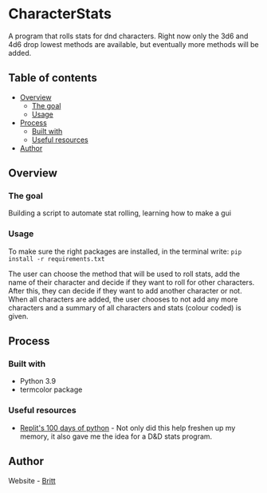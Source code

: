# CharacterStats
A program that rolls stats for dnd characters. Right now only the 3d6 and 4d6 drop lowest methods
are available, but eventually more methods will be added.

## Table of contents
- [Overview](#overview)
  - [The goal](#the-goal)
  - [Usage](#usage)
- [Process](#process)
  - [Built with](#built-with)
  - [Useful resources](#useful-resources)
- [Author](#author)

## Overview

### The goal

Building a script to automate stat rolling, learning how to make a gui

### Usage
To make sure the right packages are installed, in the terminal write: ```pip install -r requirements.txt```

The user can choose the method that will be used to roll stats, 
add the name of their character and decide if they want to roll for other characters. 
After this, they can decide if they want to add another character or not. When all characters are added,
the user chooses to not add any more characters and a summary of all characters and stats (colour coded)
is given.


## Process

### Built with

- Python 3.9
- termcolor package

### Useful resources

- [Replit's 100 days of python](https://replit.com/learn/100-days-of-python/) - Not only did this help freshen up my memory, it also gave me the idea for a D&D stats program.

## Author
Website - [Britt](https://britthubs.repl.co)
